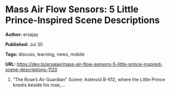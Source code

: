 # Mass Air Flow Sensors: 5 Little Prince-Inspired Scene Descriptions

**Author:** ersajay

**Published:** Jul 30

**Tags:** discuss, learning, news, mobile

**URL:** https://dev.to/ersajay/mass-air-flow-sensors-5-little-prince-inspired-scene-descriptions-1120

1. "The Rose’s Air Guardian"  Scene: Asteroid B-612, where the Little Prince kneels beside his rose,...